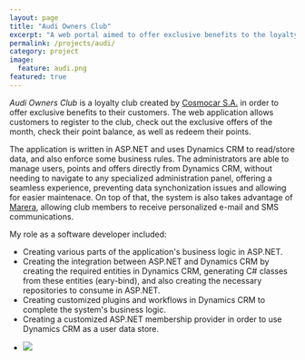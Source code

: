 ```yaml
---
layout: page
title: "Audi Owners Club"
excerpt: "A web portal aimed to offer exclusive benefits to the loyalty club members of Audi"
permalink: /projects/audi/
category: project
image:
  feature: audi.png
featured: true
---
```


*Audi Owners Club* is a loyalty club created by [Cosmocar S.A.](http://www.kosmocar.gr/) in order to offer exclusive benefits to their customers. The web application allows customers to register to the club, check out the exclusive offers of the month, check their point balance, as well as redeem their points.

The application is written in ASP.NET and uses Dynamics CRM to read/store data, and also enforce some business rules. The administrators are able to manage users, points and offers directly from Dynamics CRM, without needing to navigate to any specialized administration panel, offering a seamless experience, preventing data synchonization issues and allowing for easier maintenace. On top of that, the system is also takes advantage of [Marera](http://blog.drinkbird.com/projects/marera/), allowing club members to receive personalized e-mail and SMS communications.

My role as a software developer included:

* Creating various parts of the application's business logic in ASP.NET.
* Creating the integration between ASP.NET and Dynamics CRM by creating the required entities in Dynamics CRM, generating C# classes from these entities (eary-bind), and also creating the necessary repositories to consume in ASP.NET.
* Creating customized plugins and workflows in Dynamics CRM to complete the system's business logic.
* Creating a customized ASP.NET membership provider in order to use Dynamics CRM as a user data store.

<ul class="list-inline gallery">
	<li>
		<a href="{{ site.baseurl }}/images/audi_full.png" class="image-popup mfp-with-zoom" title="Audi Owners Club (In Greek)">
			<img src="{{ site.baseurl }}/images/audi_150.png" />
		</a>
	</li>
</ul>
